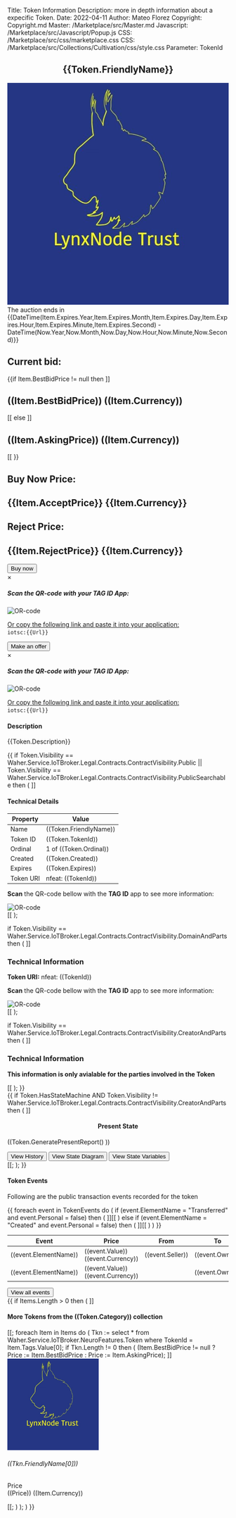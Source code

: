 Title: Token Information
Description: more in depth information about a expecific Token.
Date: 2022-04-11
Author: Mateo Florez
Copyright: Copyright.md
Master: /Marketplace/src/Master.md
Javascript: /Marketplace/src/Javascript/Popup.js
CSS: /Marketplace/src/css/marketplace.css
CSS: /Marketplace/src/Collections/Cultivation/css/style.css
Parameter: TokenId

<div style='display:none'>
{{ 
    Token := select top 1 * from  Waher.Service.IoTBroker.NeuroFeatures.Token where TokenId = TokenId;
	TokenEvents := select * from Waher.Service.IoTBroker.NeuroFeatures.Events.TokenEvent where TokenId = TokenId;
	Item := select top 1 * from Waher.Service.IoTBroker.Marketplace.AuctionItem where TokenId = Token.TokenId and Processed = null;
	Items := (select top 5 * 
		from 
			Waher.Service.IoTBroker.Marketplace.AuctionItem 
		where 
			Type = Item.Type 
		and 
			Processed = null
		and 
			ObjectId != Item.ObjectId 
		and
			Expires > Now
		);
}}
</div>



<div class="container info zone ">
	<div class="token-basic-info token-description-container bg-secondary bg-opacity-10">
		<div class="token-title">
			<div><h2 class= "default-blue Lead" style= "text-align: center;">{{Token.FriendlyName}}</h2></div>
			<div class="token-img-container"><img class="shadow token-img" src="Images/tokenImage.png" alt="glyph-image"/></div>
		</div>
		<div class="auction default-blue m-3">
			The auction ends in {{DateTime(Item.Expires.Year,Item.Expires.Month,Item.Expires.Day,Item.Expires.Hour,Item.Expires.Minute,Item.Expires.Second) -  DateTime(Now.Year,Now.Month,Now.Day,Now.Hour,Now.Minute,Now.Second)}}
		</div>
		<div class="token-price-wrapper">
			<div class="token-price">
				<h2 class="default-blue"> Current bid:</h2>
				{{if Item.BestBidPrice != null then
				]]<h2>((Item.BestBidPrice)) ((Item.Currency))</h2>[[
				else 
				]]<h2>((Item.AskingPrice)) ((Item.Currency))</h2>[[
				}}
			</div>
			<div class="token-price">
				<h2 class="default-blue">Buy Now Price:</h2>
				<h2>{{Item.AcceptPrice}} {{Item.Currency}}</h2>
			</div>
			<div class="token-price">
				<h2 class="default-blue">Reject Price:</h2>
				<h2>{{Item.RejectPrice}} {{Item.Currency}}</h2>
			</div>
		</div>
		<div class= "token-price-buttons-wrapper">
			<div>
				<button class="buy-button" onclick="displayBuyQR('{{TokenId}}')">Buy now</button>
				<div id="buyModal" class="modal">
					<div class="modal-content">
						<span class="close">&times;</span>
						<div class="modal-header">
							<h5 class="modal-title">Scan the QR-code with your TAG ID App:</p>
						</div>
						<img class="qr-code-img" src="/QR/iotsc:{{Url:="2a7d62ce-a8e5-d476-9c1f-618860926193@legal.mateo.lab.tagroot.io?RequestForTendersId="+Item.ContractId+"&Visibility=PublicSearchable"+"&Price="+Item.AcceptPrice+"&Currency="+Item.Currency+"&Role=Buyer"+"&Auctioneer="+Waher.IoTGateway.Setup.LegalIdentityConfiguration.LatestApprovedLegalIdentityId;
						UrlEncode(Url)}}" alt="OR-code"/>
						<p><u>Or copy the following link and paste it into your application: </u></br> <code>iotsc:{{Url}}</code></p>
					</div>
				</div>
			</div>
			<div>
				<button class="offer-button btn-primary" onclick="displayOfferQR('{{TokenId}}')">Make an offer</button>
				<div id="offerModal" class="modal">
					<div class="modal-content">
						<span class="close">&times;</span>
						<div class="modal-header">
							<h5 class="modal-title">Scan the QR-code with your TAG ID App:</p>
						</div>
						<img class="qr-code-img" src="/QR/iotsc:{{Url:="2a7d62ce-a8e5-d476-9c1f-618860926193@legal.mateo.lab.tagroot.io?RequestForTendersId="+Item.ContractId+"&Currency="+Item.Currency+"&Visibility=PublicSearchable"+"&Role=Buyer"+"&Auctioneer="+Waher.IoTGateway.Setup.LegalIdentityConfiguration.LatestApprovedLegalIdentityId;
						UrlEncode(Url)}}" alt="OR-code"/>
						<p><u>Or copy the following link and paste it into your application: </u></br> <code>iotsc:{{Url}}</code></p>
					</div>
				</div>
			</div>
		</div>
    </div>
	<div class="token-basic-info bg-secondary bg-opacity-10">
		<div class="token-description-container">
			<div class="token-description">
				<h4 class="default-blue">Description</h4>
				<p>{{Token.Description}}</p>
			</div>

{{
if Token.Visibility == Waher.Service.IoTBroker.Legal.Contracts.ContractVisibility.Public || Token.Visibility == Waher.Service.IoTBroker.Legal.Contracts.ContractVisibility.PublicSearchable then
(
]]<div>
<h4 class="default-blue">Technical Details</h4>
<table class =" table-responsive table text-start">
  <thead>
	<tr>
		<th>Property</th>
		<th>Value</th>
	</tr>
  </thead>
  <tbody class="table-group-divider text-break">
  <tr>
    <td>Name</td>
    <td>((Token.FriendlyName))</td>
  </tr>
  <tr>
    <td>Token ID</td>
    <td>((Token.TokenId))</td>
  </tr>
  <tr>
    <td>Ordinal</td>
    <td>1 of ((Token.Ordinal))</td>
  </tr>
  <tr>
    <td>Created</td>
    <td>((Token.Created))</td>
  </tr>
   <tr>
    <td>Expires</td>
    <td>((Token.Expires))</td>
  </tr>
  <tr>
    <td>Token URI</td>
    <td>nfeat: ((TokenId))</td>
  </tr>
  </tbody>
</table>
<p><strong>Scan</strong> the QR-code bellow with the <strong>TAG ID</strong> app to see more information:</p>
<img class="qr-code-img" src="/QR/nfeat:((TokenId))" alt="OR-code"/>
</div>[[
);

if Token.Visibility == Waher.Service.IoTBroker.Legal.Contracts.ContractVisibility.DomainAndParts then 
(
]]<div>
<h3 class="default-blue">Technical Information</h3>
<p><strong>Token URI:</strong> nfeat: ((TokenId))</p>
<p><strong>Scan</strong> the QR-code bellow with the <strong>TAG ID</strong> app to see more information:</p>
<img class="qr-code-img" src="/QR/nfeat:((TokenId))" alt="OR-code"/>
</div>[[
);

if Token.Visibility == Waher.Service.IoTBroker.Legal.Contracts.ContractVisibility.CreatorAndParts then 
(
]]<div>
<h3 class="default-blue">Technical Information</h3>
<p><strong>This information is only avialable for the parties involved in the Token</strong></p>
[[
);
}}             
            </div>
        </div>
{{
if Token.HasStateMachine AND Token.Visibility != Waher.Service.IoTBroker.Legal.Contracts.ContractVisibility.CreatorAndParts then
( 
]]<div class="token-basic-info bg-secondary bg-opacity-10">
<h4 class="default-blue" style= "text-align: center;">Present State</h4>

((Token.GeneratePresentReport() ))

<div class="report-btns">
	<button class="btn btn-primary" onclick="location.href='Reports.md?TokenId=((Token.TokenId))&ReportType=History'">View History</button>
	<button class="btn btn-primary" onclick="location.href='Reports.md?TokenId=((Token.TokenId))&ReportType=Diagram'">View State Diagram</button>
	<button class="btn btn-primary" onclick="location.href='Reports.md?TokenId=((Token.TokenId))&ReportType=Variables'">View State Variables</button>
</div>
</div>[[;
);
}}
<div class="token-basic-info bg-secondary bg-opacity-10">
    <div class="token-description-container">
        <div class="token-description">
            <h4 class="default-blue">Token Events</h4>
            <p>Following are the public transaction events recorded for the token</p>
        </div>
		<div class="table-responsive">
		<table class ="table text-start">
		  <thead>
			<tr>
				<th>Event</th>
				<th>Price</th>
				<th>From</th>
				<th>To</th>
				<th>Ownership Contract</th>
				<th>Timestamp</th>
			</tr>
		  </thead>
		  <tbody class="table-group-divider text-wrap">
{{
foreach event in TokenEvents do
(
if (event.ElementName = "Transferred" and event.Personal = false) then
(
]]<tr>
<td>((event.ElementName))</td>
<td>((event.Value)) ((event.Currency))</td>
<td>((event.Seller))</td>
<td>((event.Owner))</td>
<td>((event.OwnershipContract))</td>
<td>((event.Timestamp))</td>
</tr>[[
)
else if (event.ElementName = "Created" and event.Personal = false) then
(
]]<tr>
<td>((event.ElementName))</td>
<td>((event.Value)) ((event.Currency))</td>
<td></td>
<td>((event.Owner))</td>
<td>((event.OwnershipContract))</td>
<td>((event.Timestamp))</td>
</tr>[[
)
)
}}
</tbody>
</table>
</div>
<button type="button" class="btn btn-primary" onclick="location.href='Reports.md?TokenId={{Token.TokenId}}&ReportType=Events'">View all events</button>
</div>
</div>
{{
if Items.Length > 0 then
(
]]<div class="more-from-collection">
<h4 class="default-blue" >More Tokens from the ((Token.Category)) collection</h4>
<div class="zone grid-wrapper">[[;
foreach Item in Items
do
(
Tkn :=  select * from Waher.Service.IoTBroker.NeuroFeatures.Token where TokenId = Item.Tags.Value[0];
if Tkn.Length != 0 then
(
(Item.BestBidPrice != null ? Price := Item.BestBidPrice : Price := Item.AskingPrice);
]]<div class="shadow card m-2 token_zone" style="width: 13rem;" onclick="location.href='TokenInfo.md?TokenId=((Tkn.TokenId[0]))'">
<img class="card-img-top token-image" src="/Marketplace/src/Collections/Cultivation/Images/tokenImage.png" alt="glyph-image"/>
<div class= "card-body">
	<h6 class="card-title text-start">((Tkn.FriendlyName[0]))</h6>
	<p class="card-text text-start">Price <br>((Price)) ((Item.Currency))</p>
</div>
</div>[[;
)
);
)
}}
</div>
</div>



